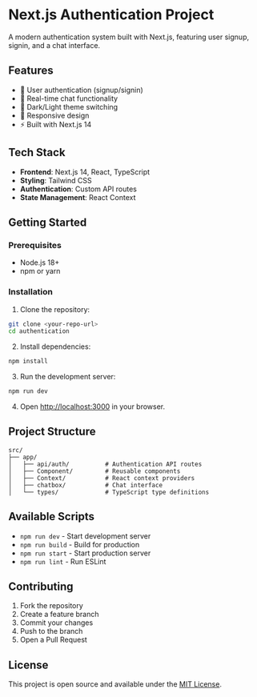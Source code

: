 # Next.js Authentication Project

A modern authentication system built with Next.js, featuring user signup, signin, and a chat interface.

## Features

- 🔐 User authentication (signup/signin)
- 💬 Real-time chat functionality
- 🌙 Dark/Light theme switching
- 📱 Responsive design
- ⚡ Built with Next.js 14

## Tech Stack

- **Frontend**: Next.js 14, React, TypeScript
- **Styling**: Tailwind CSS
- **Authentication**: Custom API routes
- **State Management**: React Context

## Getting Started

### Prerequisites

- Node.js 18+ 
- npm or yarn

### Installation

1. Clone the repository:
```bash
git clone <your-repo-url>
cd authentication
```

2. Install dependencies:
```bash
npm install
```

3. Run the development server:
```bash
npm run dev
```

4. Open [http://localhost:3000](http://localhost:3000) in your browser.

## Project Structure

```
src/
├── app/
│   ├── api/auth/          # Authentication API routes
│   ├── Component/         # Reusable components
│   ├── Context/           # React context providers
│   ├── chatbox/           # Chat interface
│   └── types/             # TypeScript type definitions
```

## Available Scripts

- `npm run dev` - Start development server
- `npm run build` - Build for production
- `npm run start` - Start production server
- `npm run lint` - Run ESLint

## Contributing

1. Fork the repository
2. Create a feature branch
3. Commit your changes
4. Push to the branch
5. Open a Pull Request

## License

This project is open source and available under the [MIT License](LICENSE).
